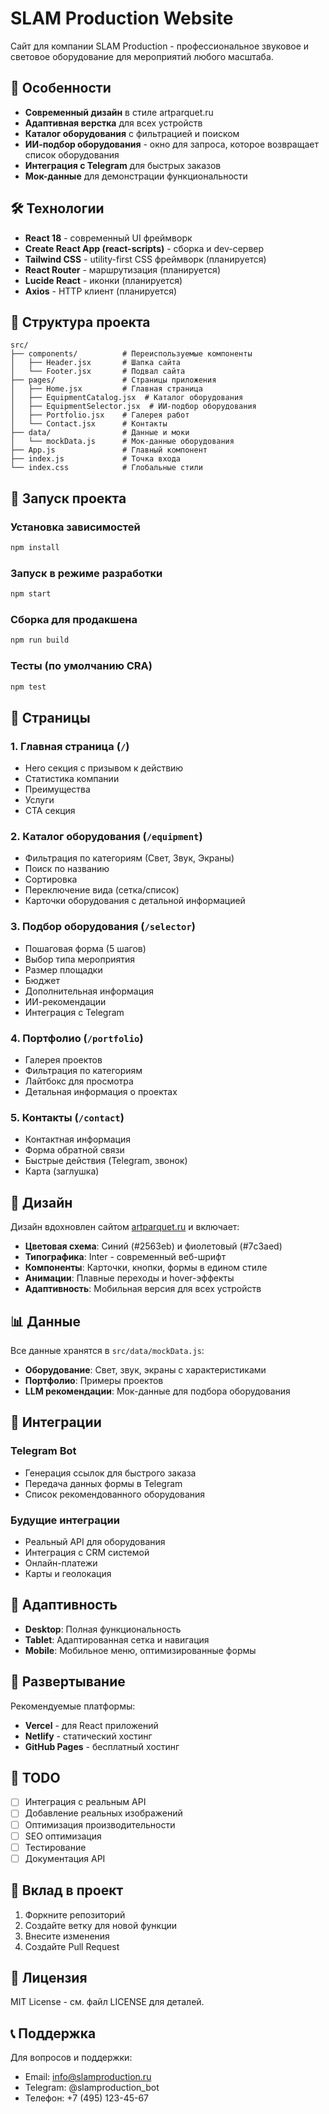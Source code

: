 # SLAM Production Website

Сайт для компании SLAM Production - профессиональное звуковое и световое оборудование для мероприятий любого масштаба.

## 🚀 Особенности

- **Современный дизайн** в стиле artparquet.ru
- **Адаптивная верстка** для всех устройств
- **Каталог оборудования** с фильтрацией и поиском
- **ИИ-подбор оборудования** - окно для запроса, которое возвращает список оборудования
- **Интеграция с Telegram** для быстрых заказов
- **Мок-данные** для демонстрации функциональности

## 🛠 Технологии

- **React 18** - современный UI фреймворк
- **Create React App (react-scripts)** - сборка и dev-сервер
- **Tailwind CSS** - utility-first CSS фреймворк (планируется)
- **React Router** - маршрутизация (планируется)
- **Lucide React** - иконки (планируется)
- **Axios** - HTTP клиент (планируется)

## 📁 Структура проекта

```
src/
├── components/          # Переиспользуемые компоненты
│   ├── Header.jsx       # Шапка сайта
│   └── Footer.jsx       # Подвал сайта
├── pages/               # Страницы приложения
│   ├── Home.jsx         # Главная страница
│   ├── EquipmentCatalog.jsx  # Каталог оборудования
│   ├── EquipmentSelector.jsx  # ИИ-подбор оборудования
│   ├── Portfolio.jsx    # Галерея работ
│   └── Contact.jsx      # Контакты
├── data/                # Данные и моки
│   └── mockData.js      # Мок-данные оборудования
├── App.js               # Главный компонент
├── index.js             # Точка входа
└── index.css            # Глобальные стили
```

## 🚀 Запуск проекта

### Установка зависимостей

```bash
npm install
```

### Запуск в режиме разработки

```bash
npm start
```

### Сборка для продакшена

```bash
npm run build
```

### Тесты (по умолчанию CRA)

```bash
npm test
```

## 📱 Страницы

### 1. Главная страница (`/`)

- Hero секция с призывом к действию
- Статистика компании
- Преимущества
- Услуги
- CTA секция

### 2. Каталог оборудования (`/equipment`)

- Фильтрация по категориям (Свет, Звук, Экраны)
- Поиск по названию
- Сортировка
- Переключение вида (сетка/список)
- Карточки оборудования с детальной информацией

### 3. Подбор оборудования (`/selector`)

- Пошаговая форма (5 шагов)
- Выбор типа мероприятия
- Размер площадки
- Бюджет
- Дополнительная информация
- ИИ-рекомендации
- Интеграция с Telegram

### 4. Портфолио (`/portfolio`)

- Галерея проектов
- Фильтрация по категориям
- Лайтбокс для просмотра
- Детальная информация о проектах

### 5. Контакты (`/contact`)

- Контактная информация
- Форма обратной связи
- Быстрые действия (Telegram, звонок)
- Карта (заглушка)

## 🎨 Дизайн

Дизайн вдохновлен сайтом [artparquet.ru](https://artparquet.ru/) и включает:

- **Цветовая схема**: Синий (#2563eb) и фиолетовый (#7c3aed)
- **Типографика**: Inter - современный веб-шрифт
- **Компоненты**: Карточки, кнопки, формы в едином стиле
- **Анимации**: Плавные переходы и hover-эффекты
- **Адаптивность**: Мобильная версия для всех устройств

## 📊 Данные

Все данные хранятся в `src/data/mockData.js`:

- **Оборудование**: Свет, звук, экраны с характеристиками
- **Портфолио**: Примеры проектов
- **LLM рекомендации**: Мок-данные для подбора оборудования

## 🔗 Интеграции

### Telegram Bot

- Генерация ссылок для быстрого заказа
- Передача данных формы в Telegram
- Список рекомендованного оборудования

### Будущие интеграции

- Реальный API для оборудования
- Интеграция с CRM системой
- Онлайн-платежи
- Карты и геолокация

## 📱 Адаптивность

- **Desktop**: Полная функциональность
- **Tablet**: Адаптированная сетка и навигация
- **Mobile**: Мобильное меню, оптимизированные формы

## 🚀 Развертывание

Рекомендуемые платформы:

- **Vercel** - для React приложений
- **Netlify** - статический хостинг
- **GitHub Pages** - бесплатный хостинг

## 📝 TODO

- [ ] Интеграция с реальным API
- [ ] Добавление реальных изображений
- [ ] Оптимизация производительности
- [ ] SEO оптимизация
- [ ] Тестирование
- [ ] Документация API

## 🤝 Вклад в проект

1. Форкните репозиторий
2. Создайте ветку для новой функции
3. Внесите изменения
4. Создайте Pull Request

## 📄 Лицензия

MIT License - см. файл LICENSE для деталей.

## 📞 Поддержка

Для вопросов и поддержки:

- Email: info@slamproduction.ru
- Telegram: @slamproduction_bot
- Телефон: +7 (495) 123-45-67
